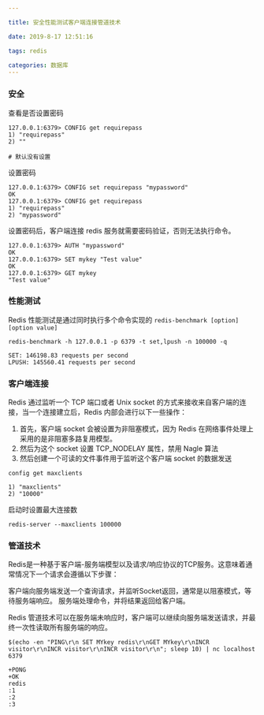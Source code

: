```yaml
---

title: 安全性能测试客户端连接管道技术

date: 2019-8-17 12:51:16

tags: redis

categories: 数据库
---
```


### 安全

查看是否设置密码
```
127.0.0.1:6379> CONFIG get requirepass
1) "requirepass"
2) ""

# 默认没有设置
```

设置密码
```
127.0.0.1:6379> CONFIG set requirepass "mypassword"
OK
127.0.0.1:6379> CONFIG get requirepass
1) "requirepass"
2) "mypassword"
```
设置密码后，客户端连接 redis 服务就需要密码验证，否则无法执行命令。

```
127.0.0.1:6379> AUTH "mypassword"
OK
127.0.0.1:6379> SET mykey "Test value"
OK
127.0.0.1:6379> GET mykey
"Test value"
```
### 性能测试
Redis 性能测试是通过同时执行多个命令实现的
`redis-benchmark [option] [option value]`

```
redis-benchmark -h 127.0.0.1 -p 6379 -t set,lpush -n 100000 -q

SET: 146198.83 requests per second
LPUSH: 145560.41 requests per second
```

### 客户端连接
Redis 通过监听一个 TCP 端口或者 Unix socket 的方式来接收来自客户端的连接，当一个连接建立后，Redis 内部会进行以下一些操作：

1. 首先，客户端 socket 会被设置为非阻塞模式，因为 Redis 在网络事件处理上采用的是非阻塞多路复用模型。
2. 然后为这个 socket 设置 TCP_NODELAY 属性，禁用 Nagle 算法
3. 然后创建一个可读的文件事件用于监听这个客户端 socket 的数据发送

```
config get maxclients

1) "maxclients"
2) "10000"
```

启动时设置最大连接数
```
redis-server --maxclients 100000
```
### 管道技术

Redis是一种基于客户端-服务端模型以及请求/响应协议的TCP服务。这意味着通常情况下一个请求会遵循以下步骤：

客户端向服务端发送一个查询请求，并监听Socket返回，通常是以阻塞模式，等待服务端响应。
服务端处理命令，并将结果返回给客户端。

Redis 管道技术可以在服务端未响应时，客户端可以继续向服务端发送请求，并最终一次性读取所有服务端的响应。
```
$(echo -en "PING\r\n SET MYkey redis\r\nGET MYkey\r\nINCR visitor\r\nINCR visitor\r\nINCR visitor\r\n"; sleep 10) | nc localhost 6379

+PONG
+OK
redis
:1
:2
:3
```
